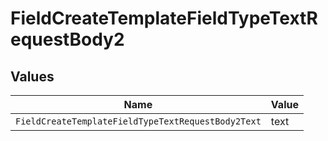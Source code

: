 # FieldCreateTemplateFieldTypeTextRequestBody2


## Values

| Name                                               | Value                                              |
| -------------------------------------------------- | -------------------------------------------------- |
| `FieldCreateTemplateFieldTypeTextRequestBody2Text` | text                                               |